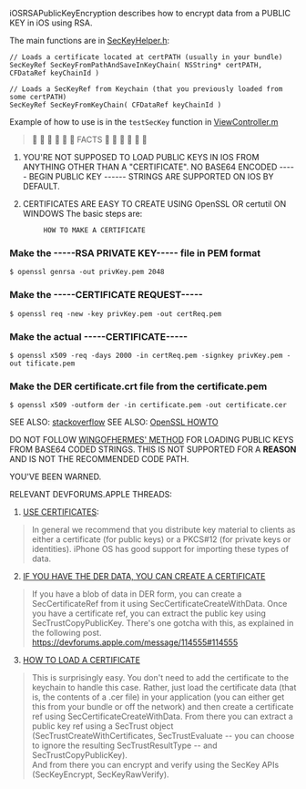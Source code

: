 iOSRSAPublicKeyEncryption describes how to encrypt data from a PUBLIC KEY in iOS using RSA.

The main functions are in [SecKeyHelper.h](https://github.com/superwills/iOSRSAPublicKeyEncryption/blob/master/iOSRSA/SecKeyHelper.h):

    // Loads a certificate located at certPATH (usually in your bundle)
    SecKeyRef SecKeyFromPathAndSaveInKeyChain( NSString* certPATH, CFDataRef keyChainId )
    
    // Loads a SecKeyRef from Keychain (that you previously loaded from some certPATH)
    SecKeyRef SecKeyFromKeyChain( CFDataRef keyChainId )
    
Example of how to use is in the `testSecKey` function in [ViewController.m](https://github.com/superwills/iOSRSAPublicKeyEncryption/blob/master/iOSRSA/ViewController.m)

>       FACTS      

1) YOU'RE NOT SUPPOSED TO LOAD PUBLIC KEYS IN IOS FROM 
   ANYTHING OTHER THAN A "CERTIFICATE".  NO BASE64 ENCODED
   ----- BEGIN PUBLIC KEY ------ STRINGS ARE SUPPORTED ON IOS BY DEFAULT.
   
2) CERTIFICATES ARE EASY TO CREATE USING OpenSSL OR certutil ON WINDOWS
The basic steps are:


            HOW TO MAKE A CERTIFICATE


### Make the -----RSA PRIVATE KEY----- file in PEM format
    $ openssl genrsa -out privKey.pem 2048

### Make the -----CERTIFICATE REQUEST-----
    $ openssl req -new -key privKey.pem -out certReq.pem

### Make the actual -----CERTIFICATE-----
    $ openssl x509 -req -days 2000 -in certReq.pem -signkey privKey.pem -out tificate.pem

### Make the DER certificate.crt file from the certificate.pem
    $ openssl x509 -outform der -in certificate.pem -out certificate.cer

SEE ALSO: [stackoverflow](http://stackoverflow.com/questions/9728799/using-an-rsa-public-key-on-/16096064#16096064)
SEE ALSO: [OpenSSL HOWTO](http://www.openssl.org/docs/HOWTO/certificates.txt)

DO NOT FOLLOW [WINGOFHERMES' METHOD](http://blog.wingsofhermes.org/?p=75)
FOR LOADING PUBLIC KEYS FROM BASE64 CODED STRINGS.
THIS IS NOT SUPPORTED FOR A __REASON__ AND IS NOT THE RECOMMENDED CODE PATH.

YOU'VE BEEN WARNED.

RELEVANT DEVFORUMS.APPLE THREADS:

1) [USE CERTIFICATES](https://devforums.apple.com/message/135272#135272):
> In general we recommend that you distribute key material to
clients as either a certificate (for public keys) or a PKCS#12
(for private keys or identities).  iPhone OS has good support
for importing these types of data.

2) [IF YOU HAVE THE DER DATA, YOU CAN CREATE A CERTIFICATE](https://devforums.apple.com/message/135288#135288)
> If you have a blob of data in DER form, you can create a SecCertificateRef
from it using SecCertificateCreateWithData.  Once you have a certificate ref,
you can extract the public key using SecTrustCopyPublicKey.
There's one gotcha with this, as explained in the following post.
https://devforums.apple.com/message/114555#114555

3) [HOW TO LOAD A CERTIFICATE](https://devforums.apple.com/message/114555#114555)
> This is surprisingly easy.  You don't need to add the certificate
to the keychain to handle this case.  Rather, just load the
certificate data (that is, the contents of a .cer file) in 
your application (you can either get this from your bundle 
or off the network) and then create a certificate ref using 
SecCertificateCreateWithData.  From there you can extract a 
public key ref using a SecTrust object (SecTrustCreateWithCertificates, 
SecTrustEvaluate -- you can choose to ignore the resulting 
SecTrustResultType -- and SecTrustCopyPublicKey).  
And from there you can encrypt and verify using the
SecKey APIs (SecKeyEncrypt, SecKeyRawVerify).

